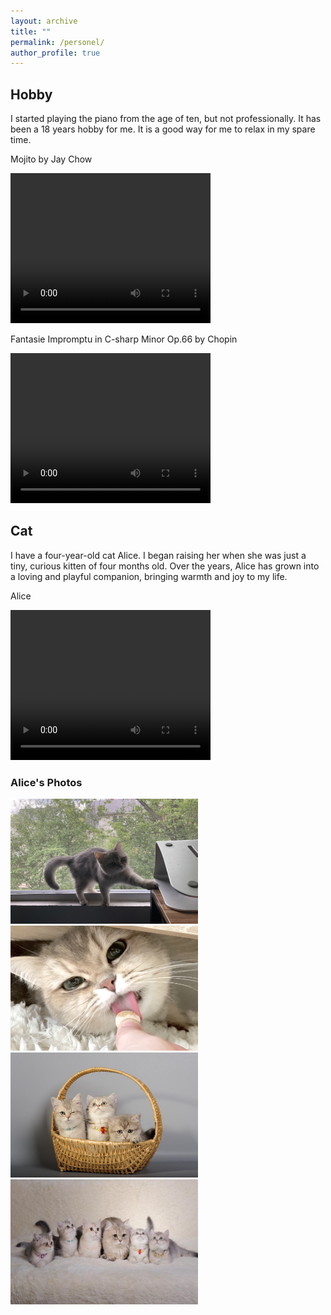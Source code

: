 ```yaml
---
layout: archive
title: ""
permalink: /personel/
author_profile: true
---
```



**Hobby**
------
I started playing the piano from the age of ten, but not professionally. It has been a 18 years hobby for me. It is a good way for me to relax in my spare time.

Mojito by Jay Chow

<video width="320" height="240" controls>
    <source src="/images/mojito.mp4" type="video/mp4">
</video>

Fantasie Impromptu in C-sharp Minor Op.66 by Chopin

<video width="320" height="240" controls>
    <source src="/images/Chophin.mp4" type="video/mp4">
</video>

**Cat**
------

I have a four-year-old cat Alice. I began raising her when she was just a tiny, curious kitten of four months old. Over the years, Alice has grown into a loving and playful companion, bringing warmth and joy to my life. 

Alice

<video width="320" height="240" controls>
    <source src="/images/Alice_video.MP4" type="video/mp4">
</video>

### Alice's Photos

<img src="/images/Alice1.jpg" alt="Alice enjoying her day" width="300" height="200">

<img src="/images/Alice3.JPG" alt="Alice being playful" width="300" height="200">
<img src="/images/Alice4.JPG" alt="Alice being playful" width="300" height="200">
<img src="/images/Alice5.JPG" alt="Alice being playful" width="300" height="200">



<!-- 
**Twitter Sentiment Analysis with Recurrent Neural Networks**
------
We implemented a recurrent neural network (LSTM) based on TensorFlow for the task of sentiment analysis on natural language data. Sentiment analysis refers to the natural language processing task of classifying some collection of the text by its polarity. We analyzed the data from Twitter ([Sentiment140 dataset](http://www.sentiment140.com/)) and try to classify it as either "positive" or "negative". The tweets can be viewed as sequences of words in natural language and form the sequantial input to the RNN model. The goal is to understand the attitude of the person that generates the text.

<div align="center">
<img src='/images/RNN.png'>
</div>
-->
